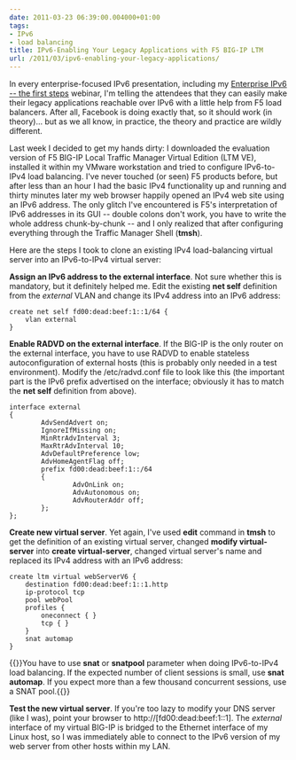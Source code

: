 ```yaml
---
date: 2011-03-23 06:39:00.004000+01:00
tags:
- IPv6
- load balancing
title: IPv6-Enabling Your Legacy Applications with F5 BIG-IP LTM
url: /2011/03/ipv6-enabling-your-legacy-applications/
---
```

In every enterprise-focused IPv6 presentation, including my [Enterprise IPv6 -- the first steps](https://www.ipspace.net/IPv6E101) webinar, I'm telling the attendees that they can easily make their legacy applications reachable over IPv6 with a little help from F5 load balancers. After all, Facebook is doing exactly that, so it should work (in theory)... but as we all know, in practice, the theory and practice are wildly different.
<!--more-->
Last week I decided to get my hands dirty: I downloaded the evaluation version of F5 BIG-IP Local Traffic Manager Virtual Edition (LTM VE), installed it within my VMware workstation and tried to configure IPv6-to-IPv4 load balancing. I've never touched (or seen) F5 products before, but after less than an hour I had the basic IPv4 functionality up and running and thirty minutes later my web browser happily opened an IPv4 web site using an IPv6 address. The only glitch I've encountered is F5's interpretation of IPv6 addresses in its GUI -- double colons don't work, you have to write the whole address chunk-by-chunk -- and I only realized that after configuring everything through the Traffic Manager Shell (**tmsh**).

Here are the steps I took to clone an existing IPv4 load-balancing virtual server into an IPv6-to-IPv4 virtual server:

**Assign an IPv6 address to the external interface**. Not sure whether this is mandatory, but it definitely helped me. Edit the existing **net self** definition from the *external* VLAN and change its IPv4 address into an IPv6 address:

``` code
create net self fd00:dead:beef:1::1/64 {
    vlan external
}
```

**Enable RADVD on the external interface**. If the BIG-IP is the only router on the external interface, you have to use RADVD to enable stateless autoconfiguration of external hosts (this is probably only needed in a test environment). Modify the /etc/radvd.conf file to look like this (the important part is the IPv6 prefix advertised on the interface; obviously it has to match the **net self** definition from above).

``` code
interface external
{
        AdvSendAdvert on;
        IgnoreIfMissing on;
        MinRtrAdvInterval 3;
        MaxRtrAdvInterval 10;
        AdvDefaultPreference low;
        AdvHomeAgentFlag off;
        prefix fd00:dead:beef:1::/64
        {
                AdvOnLink on;
                AdvAutonomous on;
                AdvRouterAddr off;
        };
};
```

**Create new virtual server**. Yet again, I've used **edit** command in **tmsh** to get the definition of an existing virtual server, changed **modify virtual-server** into **create virtual-server**, changed virtual server's name and replaced its IPv4 address with an IPv6 address:

``` code
create ltm virtual webServerV6 {
    destination fd00:dead:beef:1::1.http
    ip-protocol tcp
    pool webPool
    profiles {
        oneconnect { }
        tcp { }
    }
    snat automap
}
```

{{<note info>}}You have to use **snat** or **snatpool** parameter when doing IPv6-to-IPv4 load balancing. If the expected number of client sessions is small, use **snat automap**. If you expect more than a few thousand concurrent sessions, use a SNAT pool.{{</note>}}

**Test the new virtual server**. If you're too lazy to modify your DNS server (like I was), point your browser to http://[fd00:dead:beef:1::1]. The *external* interface of my virtual BIG-IP is bridged to the Ethernet interface of my Linux host, so I was immediately able to connect to the IPv6 version of my web server from other hosts within my LAN.
